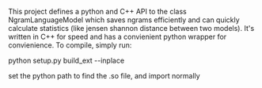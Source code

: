 
This project defines a python and C++ API to the class NgramLanguageModel which saves ngrams efficiently and can quickly calculate statistics (like jensen shannon distance between two models). It's written in C++ for speed and has a convienient python wrapper for convienience. To compile, simply run:

python setup.py build_ext --inplace

set the python path to find the .so file, and import normally



